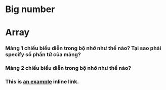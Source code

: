 # Big number
# Array
### Mảng 1 chiều biểu diễn trong bộ nhớ như thế nào? Tại sao phải specify số phần tử của mảng?
### Mảng 2 chiều biểu diễn trong bộ nhớ như thế nào?
### This is [an example](http://www.example.com/) inline link.